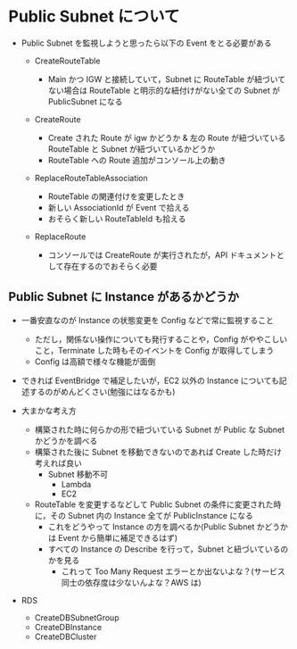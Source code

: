 # Public Subnet について

- Public Subnet を監視しようと思ったら以下の Event をとる必要がある

  - CreateRouteTable

    - Main かつ IGW と接続していて，Subnet に RouteTable が紐づいてない場合は RouteTable と明示的な紐付けがない全ての Subnet が PublicSubnet になる

  - CreateRoute

    - Create された Route が igw かどうか & 左の Route が紐づいている RouteTable と Subnet が紐づいているかどうか
    - RouteTable への Route 追加がコンソール上の動き

  - ReplaceRouteTableAssociation
    - RouteTable の関連付けを変更したとき
    - 新しい AssociationId が Event で拾える
    - おそらく新しい RouteTableId も拾える
  - ReplaceRoute
    - コンソールでは CreateRoute が実行されたが，API ドキュメントとして存在するのでおそらく必要

## Public Subnet に Instance があるかどうか

- 一番安直なのが Instance の状態変更を Config などで常に監視すること
  - ただし，関係ない操作についても発行することや，Config がややこしいこと，Terminate した時もそのイベントを Config が取得してしまう
  - Config は高額で様々な機能が面倒
- できれば EventBridge で補足したいが，EC2 以外の Instance についても記述するのがめんどくさい(勉強にはなるかも)

- 大まかな考え方

  - 構築された時に何らかの形で紐づいている Subnet が Public な Subnet かどうかを調べる
  - 構築された後に Subnet を移動できないのであれば Create した時だけ考えれば良い
    - Subnet 移動不可
      - Lambda
      - EC2
  - RouteTable を変更するなどして Public Subnet の条件に変更された時に，その Subnet 内の Instance 全てが PublicInstance になる
    - これをどうやって Instance の方を調べるか(Public Subnet かどうかは Event から簡単に補足できるはず)
    - すべての Instance の Describe を行って，Subnet と紐づいているのかを見る
      - これって Too Many Request エラーとか出ないよな？(サービス同士の依存度は少ないんよな？AWS は)

- RDS
  - CreateDBSubnetGroup
  - CreateDBInstance
  - CreateDBCluster
